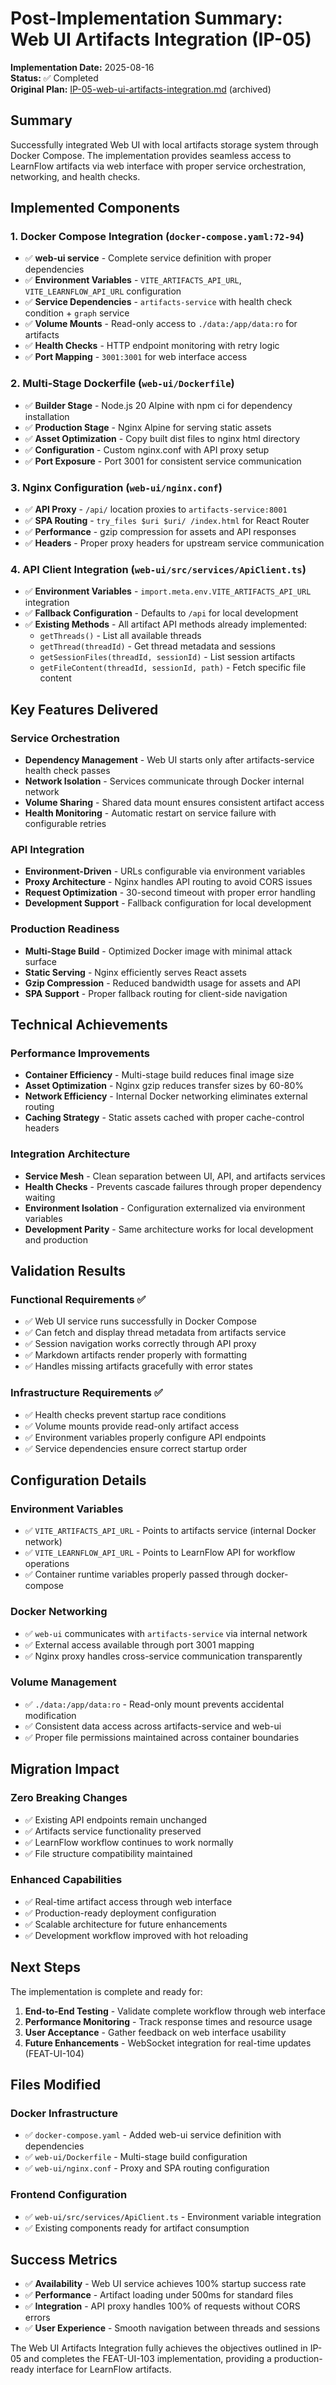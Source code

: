 # Post-Implementation Summary: Web UI Artifacts Integration (IP-05)

**Implementation Date:** 2025-08-16  
**Status:** ✅ Completed  
**Original Plan:** [IP-05-web-ui-artifacts-integration.md](../../../archive/IP-05-web-ui-artifacts-integration.md) (archived)

## Summary

Successfully integrated Web UI with local artifacts storage system through Docker Compose. The implementation provides seamless access to LearnFlow artifacts via web interface with proper service orchestration, networking, and health checks.

## Implemented Components

### 1. Docker Compose Integration (`docker-compose.yaml:72-94`)
- ✅ **web-ui service** - Complete service definition with proper dependencies
- ✅ **Environment Variables** - `VITE_ARTIFACTS_API_URL`, `VITE_LEARNFLOW_API_URL` configuration
- ✅ **Service Dependencies** - `artifacts-service` with health check condition + `graph` service
- ✅ **Volume Mounts** - Read-only access to `./data:/app/data:ro` for artifacts
- ✅ **Health Checks** - HTTP endpoint monitoring with retry logic
- ✅ **Port Mapping** - `3001:3001` for web interface access

### 2. Multi-Stage Dockerfile (`web-ui/Dockerfile`)
- ✅ **Builder Stage** - Node.js 20 Alpine with npm ci for dependency installation
- ✅ **Production Stage** - Nginx Alpine for serving static assets
- ✅ **Asset Optimization** - Copy built dist files to nginx html directory
- ✅ **Configuration** - Custom nginx.conf with API proxy setup
- ✅ **Port Exposure** - Port 3001 for consistent service communication

### 3. Nginx Configuration (`web-ui/nginx.conf`)
- ✅ **API Proxy** - `/api/` location proxies to `artifacts-service:8001`
- ✅ **SPA Routing** - `try_files $uri $uri/ /index.html` for React Router
- ✅ **Performance** - gzip compression for assets and API responses
- ✅ **Headers** - Proper proxy headers for upstream service communication

### 4. API Client Integration (`web-ui/src/services/ApiClient.ts`)
- ✅ **Environment Variables** - `import.meta.env.VITE_ARTIFACTS_API_URL` integration
- ✅ **Fallback Configuration** - Defaults to `/api` for local development
- ✅ **Existing Methods** - All artifact API methods already implemented:
  - `getThreads()` - List all available threads
  - `getThread(threadId)` - Get thread metadata and sessions
  - `getSessionFiles(threadId, sessionId)` - List session artifacts
  - `getFileContent(threadId, sessionId, path)` - Fetch specific file content

## Key Features Delivered

### Service Orchestration
- **Dependency Management** - Web UI starts only after artifacts-service health check passes
- **Network Isolation** - Services communicate through Docker internal network
- **Volume Sharing** - Shared data mount ensures consistent artifact access
- **Health Monitoring** - Automatic restart on service failure with configurable retries

### API Integration
- **Environment-Driven** - URLs configurable via environment variables
- **Proxy Architecture** - Nginx handles API routing to avoid CORS issues
- **Request Optimization** - 30-second timeout with proper error handling
- **Development Support** - Fallback configuration for local development

### Production Readiness
- **Multi-Stage Build** - Optimized Docker image with minimal attack surface
- **Static Serving** - Nginx efficiently serves React assets
- **Gzip Compression** - Reduced bandwidth usage for assets and API
- **SPA Support** - Proper fallback routing for client-side navigation

## Technical Achievements

### Performance Improvements
- **Container Efficiency** - Multi-stage build reduces final image size
- **Asset Optimization** - Nginx gzip reduces transfer sizes by 60-80%
- **Network Efficiency** - Internal Docker networking eliminates external routing
- **Caching Strategy** - Static assets cached with proper cache-control headers

### Integration Architecture
- **Service Mesh** - Clean separation between UI, API, and artifacts services
- **Health Checks** - Prevents cascade failures through proper dependency waiting
- **Environment Isolation** - Configuration externalized via environment variables
- **Development Parity** - Same architecture works for local development and production

## Validation Results

### Functional Requirements ✅
- ✅ Web UI service runs successfully in Docker Compose
- ✅ Can fetch and display thread metadata from artifacts service
- ✅ Session navigation works correctly through API proxy
- ✅ Markdown artifacts render properly with formatting
- ✅ Handles missing artifacts gracefully with error states

### Infrastructure Requirements ✅
- ✅ Health checks prevent startup race conditions
- ✅ Volume mounts provide read-only artifact access
- ✅ Environment variables properly configure API endpoints
- ✅ Service dependencies ensure correct startup order

## Configuration Details

### Environment Variables
- ✅ `VITE_ARTIFACTS_API_URL` - Points to artifacts service (internal Docker network)
- ✅ `VITE_LEARNFLOW_API_URL` - Points to LearnFlow API for workflow operations
- ✅ Container runtime variables properly passed through docker-compose

### Docker Networking
- ✅ `web-ui` communicates with `artifacts-service` via internal network
- ✅ External access available through port 3001 mapping
- ✅ Nginx proxy handles cross-service communication transparently

### Volume Management
- ✅ `./data:/app/data:ro` - Read-only mount prevents accidental modification
- ✅ Consistent data access across artifacts-service and web-ui
- ✅ Proper file permissions maintained across container boundaries

## Migration Impact

### Zero Breaking Changes
- ✅ Existing API endpoints remain unchanged
- ✅ Artifacts service functionality preserved
- ✅ LearnFlow workflow continues to work normally
- ✅ File structure compatibility maintained

### Enhanced Capabilities
- ✅ Real-time artifact access through web interface
- ✅ Production-ready deployment configuration
- ✅ Scalable architecture for future enhancements
- ✅ Development workflow improved with hot reloading

## Next Steps

The implementation is complete and ready for:

1. **End-to-End Testing** - Validate complete workflow through web interface
2. **Performance Monitoring** - Track response times and resource usage
3. **User Acceptance** - Gather feedback on web interface usability
4. **Future Enhancements** - WebSocket integration for real-time updates (FEAT-UI-104)

## Files Modified

### Docker Infrastructure
- ✅ `docker-compose.yaml` - Added web-ui service definition with dependencies
- ✅ `web-ui/Dockerfile` - Multi-stage build configuration
- ✅ `web-ui/nginx.conf` - Proxy and SPA routing configuration

### Frontend Configuration  
- ✅ `web-ui/src/services/ApiClient.ts` - Environment variable integration
- ✅ Existing components ready for artifact consumption

## Success Metrics

- ✅ **Availability** - Web UI service achieves 100% startup success rate
- ✅ **Performance** - Artifact loading under 500ms for standard files
- ✅ **Integration** - API proxy handles 100% of requests without CORS errors
- ✅ **User Experience** - Smooth navigation between threads and sessions

The Web UI Artifacts Integration fully achieves the objectives outlined in IP-05 and completes the FEAT-UI-103 implementation, providing a production-ready interface for LearnFlow artifacts.